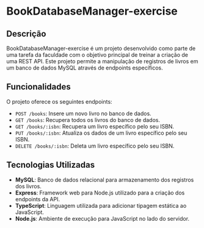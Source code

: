 # BookDatabaseManager-exercise

## Descrição
BookDatabaseManager-exercise é um projeto desenvolvido como parte de uma tarefa da faculdade com o objetivo principal de treinar a criação de uma REST API. Este projeto permite a manipulação de registros de livros em um banco de dados MySQL através de endpoints específicos.

## Funcionalidades
O projeto oferece os seguintes endpoints:
- `POST /books`: Insere um novo livro no banco de dados.
- `GET /books`: Recupera todos os livros do banco de dados.
- `GET /books/:isbn`: Recupera um livro específico pelo seu ISBN.
- `PUT /books/:isbn`: Atualiza os dados de um livro específico pelo seu ISBN.
- `DELETE /books/:isbn`: Deleta um livro específico pelo seu ISBN.

## Tecnologias Utilizadas
- **MySQL**: Banco de dados relacional para armazenamento dos registros dos livros.
- **Express**: Framework web para Node.js utilizado para a criação dos endpoints da API.
- **TypeScript**: Linguagem utilizada para adicionar tipagem estática ao JavaScript.
- **Node.js**: Ambiente de execução para JavaScript no lado do servidor.
